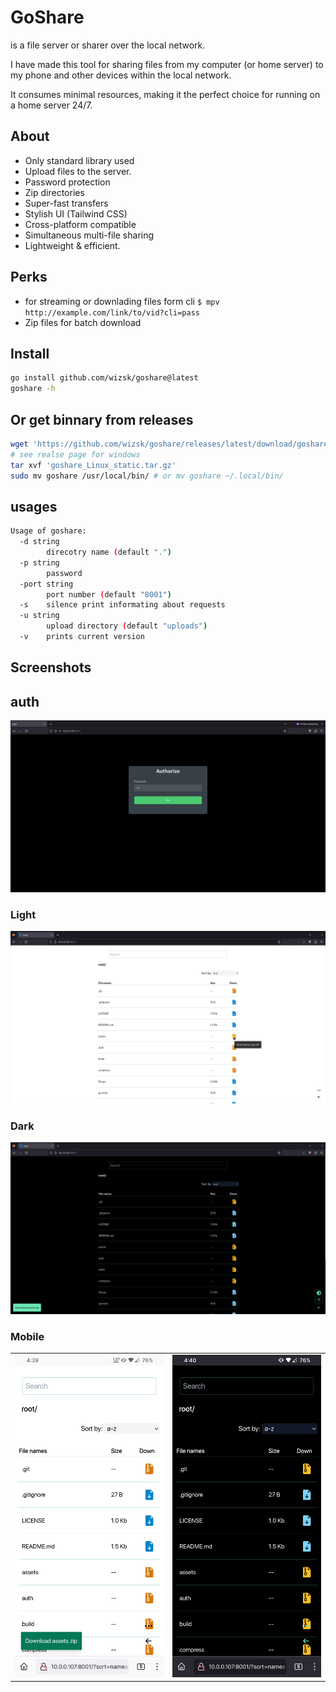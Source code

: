 # GoShare

is a file server or sharer over the local network.

I have made this tool for sharing files from my computer (or home server) to my phone and other devices within the local network.

It consumes minimal resources, making it the perfect choice for running on a home server 24/7.

## About

- Only standard library used
- Upload files to the server.
- Password protection
- Zip directories
- Super-fast transfers
- Stylish UI (Tailwind CSS)
- Cross-platform compatible
- Simultaneous multi-file sharing
- Lightweight & efficient.

## Perks

- for streaming or downlading files form cli `$ mpv http://example.com/link/to/vid?cli=pass`
- Zip files for batch download

## Install

```bash
go install github.com/wizsk/goshare@latest
goshare -h
```

## Or get binnary from releases

```bash
wget 'https://github.com/wizsk/goshare/releases/latest/download/goshare_Linux_static.tar.gz'
# see realse page for windows
tar xvf 'goshare_Linux_static.tar.gz'
sudo mv goshare /usr/local/bin/ # or mv goshare ~/.local/bin/
```

## usages

```bash
Usage of goshare:
  -d string
        direcotry name (default ".")
  -p string
        password
  -port string
        port number (default "8001")
  -s    silence print informating about requests
  -u string
        upload directory (default "uploads")
  -v    prints current version

```

## Screenshots

## auth

![auth](/assets/ss/desktop-auth.png)

### Light

![light](/assets/ss/desktop-li.png)

### Dark

![dark](/assets/ss/desktop-da.png)

### Mobile

<table>
  <tr>
    <td> <img src="./assets/ss/m-li.png"  alt="1"></td>
    <td><img src="./assets/ss/m-da.png" alt="2"></td>
   </tr> 
  </tr>
</table>
